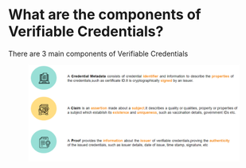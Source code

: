 # What are the components of Verifiable Credentials?

There are 3 main components of Verifiable Credentials

<figure><img src="../../.gitbook/assets/image (4).png" alt=""><figcaption></figcaption></figure>
